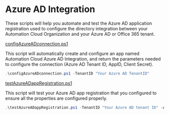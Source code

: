 # Azure AD Integration
These scripts will help you automate and test the Azure AD application registration used to configure the directory integration between your Automation Cloud Organization and your Azure AD or Office 365 tenant.

[configAzureADconnection.ps1](configAzureADconnection.ps1)

This script will automatically create and configure an app named Automation Cloud Azure AD Integration, and return the parameters needed to configure the connection (Azure AD Tenant ID, AppID, Client Secret).
```Powershell
.\configAzureADconnection.ps1 -TenantID "Your Azure AD TenantID"
```

[testAzureADappRegistration.ps1](testAzureADappRegistration.ps1)

This script will test your Azure AD app registration that you configured to ensure all the properties are configured properly.
```Powershell
.\testAzureADappRegistration.ps1 -TenantID "Your Azure AD tenant ID" -AppId "Your Automation Cloud Azure AD Integration application ID"
```
